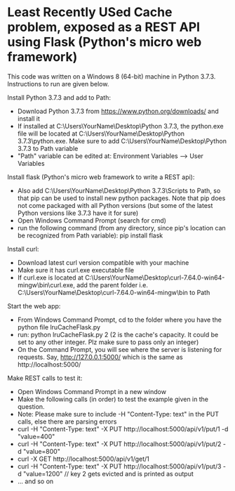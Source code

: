 # Least Recently USed Cache problem, exposed as a REST API using Flask (Python's micro web framework)

This code was written on a Windows 8 (64-bit) machine in Python 3.7.3. Instructions to run are given below.

Install Python 3.7.3 and add to Path:
- Download Python 3.7.3 from https://www.python.org/downloads/ and install it
- If installed at C:\Users\YourName\Desktop\Python 3.7.3, the python.exe file will be located at C:\Users\YourName\Desktop\Python 3.7.3\python.exe. Make sure to add C:\Users\YourName\Desktop\Python 3.7.3 to Path variable
- "Path" variable can be edited at: Environment Variables --> User Variables

Install flask (Python's micro web framework to write a REST api):
- Also add C:\Users\YourName\Desktop\Python 3.7.3\Scripts to Path, so that pip can be used to install new python packages. Note that pip does not come packaged with all Python versions (but some of the latest Python versions like 3.7.3 have it for sure)
- Open Windows Command Prompt (search for cmd)
- run the following command (from any directory, since pip's location can be recognized from Path variable): pip install flask

Install curl:
- Download latest curl version compatible with your machine
- Make sure it has curl.exe executable file
- If curl.exe is located at C:\Users\YourName\Desktop\curl-7.64.0-win64-mingw\bin\curl.exe, add the parent folder i.e. C:\Users\YourName\Desktop\curl-7.64.0-win64-mingw\bin to Path

Start the web app:
- From Windows Command Prompt, cd to the folder where you have the python file lruCacheFlask.py
- run: python lruCacheFlask.py 2
(2 is the cache's capacity. It could be set to any other integer. Plz make sure to pass only an integer)
- On the Command Prompt, you will see where the server is listening for requests. Say, http://127.0.0.1:5000/ which is the same as http://localhost:5000/

Make REST calls to test it:
- Open Windows Command Prompt in a new window
- Make the following calls (in order) to test the example given in the question.
- Note: Please make sure to include -H "Content-Type: text" in the PUT calls, else there are parsing errors
- curl -H "Content-Type: text" -X PUT http://localhost:5000/api/v1/put/1 -d "value=400"
- curl -H "Content-Type: text" -X PUT http://localhost:5000/api/v1/put/2 -d "value=800"
- curl -X GET http://localhost:5000/api/v1/get/1
- curl -H "Content-Type: text" -X PUT http://localhost:5000/api/v1/put/3 -d "value=1200" // key 2 gets evicted and is printed as output
- ... and so on
